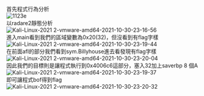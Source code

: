 首先程式行為分析   
![1123e](https://user-images.githubusercontent.com/91378841/139539262-cf77bbdc-3919-4668-8940-3893bf93cdc6.png)   
以radare2靜態分析   
![Kali-Linux-2021 2-vmware-amd64-2021-10-30-23-16-56](https://user-images.githubusercontent.com/91378841/139539276-a77243de-abec-4e20-a04c-c05d013a5cd6.png)   
進入main看到我們的區域變數為0x20(32)，但沒看到有flag字樣
![Kali-Linux-2021 2-vmware-amd64-2021-10-30-23-19-44](https://user-images.githubusercontent.com/91378841/139539328-e3a56c96-367f-47ca-a957-2c1dfbba2f90.png)   
在前面afl的部分我們看到sym.Billyhouse進去看發現有flag字樣   
![Kali-Linux-2021 2-vmware-amd64-2021-10-30-23-20-04](https://user-images.githubusercontent.com/91378841/139539459-70457f54-4624-4da7-b06d-30ac8eb900a5.png)   
因此我們的目標則是讓程式執行到0x4006c6這部分，塞入32加上saverbp 8 個A   
![Kali-Linux-2021 2-vmware-amd64-2021-10-30-23-19-37](https://user-images.githubusercontent.com/91378841/139539525-553b62c4-25df-4245-ab00-27b94ae1a518.png)   
即可讓程式bof得到flag   
![Kali-Linux-2021 2-vmware-amd64-2021-10-30-23-20-32](https://user-images.githubusercontent.com/91378841/139539568-5acf3853-540c-48ff-9087-b49c1638beeb.png)
